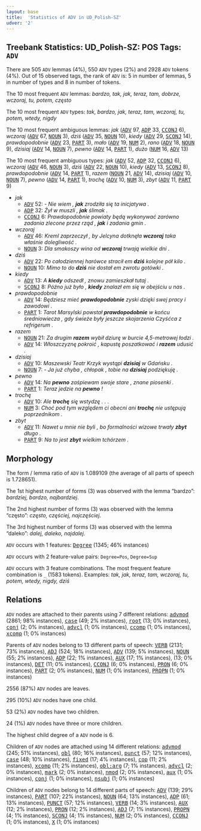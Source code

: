 ```yaml
---
layout: base
title:  'Statistics of ADV in UD_Polish-SZ'
udver: '2'
---
```


## Treebank Statistics: UD_Polish-SZ: POS Tags: `ADV`

There are 505 `ADV` lemmas (4%), 550 `ADV` types (2%) and 2928 `ADV` tokens (4%).
Out of 15 observed tags, the rank of `ADV` is: 5 in number of lemmas, 5 in number of types and 8 in number of tokens.

The 10 most frequent `ADV` lemmas: <em>bardzo, tak, jak, teraz, tam, dobrze, wczoraj, tu, potem, często</em>

The 10 most frequent `ADV` types:  <em>tak, bardzo, jak, teraz, tam, wczoraj, tu, potem, wtedy, nigdy</em>

The 10 most frequent ambiguous lemmas: <em>jak</em> (<tt><a href="pl_sz-pos-ADV.html">ADV</a></tt> 97, <tt><a href="pl_sz-pos-ADP.html">ADP</a></tt> 33, <tt><a href="pl_sz-pos-CCONJ.html">CCONJ</a></tt> 6), <em>wczoraj</em> (<tt><a href="pl_sz-pos-ADV.html">ADV</a></tt> 67, <tt><a href="pl_sz-pos-NOUN.html">NOUN</a></tt> 3), <em>dziś</em> (<tt><a href="pl_sz-pos-ADV.html">ADV</a></tt> 35, <tt><a href="pl_sz-pos-NOUN.html">NOUN</a></tt> 10), <em>kiedy</em> (<tt><a href="pl_sz-pos-ADV.html">ADV</a></tt> 29, <tt><a href="pl_sz-pos-SCONJ.html">SCONJ</a></tt> 14), <em>prawdopodobnie</em> (<tt><a href="pl_sz-pos-ADV.html">ADV</a></tt> 23, <tt><a href="pl_sz-pos-PART.html">PART</a></tt> 3), <em>mało</em> (<tt><a href="pl_sz-pos-ADV.html">ADV</a></tt> 19, <tt><a href="pl_sz-pos-NUM.html">NUM</a></tt> 2), <em>rano</em> (<tt><a href="pl_sz-pos-ADV.html">ADV</a></tt> 18, <tt><a href="pl_sz-pos-NOUN.html">NOUN</a></tt> 9), <em>dzisiaj</em> (<tt><a href="pl_sz-pos-ADV.html">ADV</a></tt> 14, <tt><a href="pl_sz-pos-NOUN.html">NOUN</a></tt> 7), <em>pewno</em> (<tt><a href="pl_sz-pos-ADV.html">ADV</a></tt> 14, <tt><a href="pl_sz-pos-PART.html">PART</a></tt> 1), <em>dużo</em> (<tt><a href="pl_sz-pos-NUM.html">NUM</a></tt> 16, <tt><a href="pl_sz-pos-ADV.html">ADV</a></tt> 13)

The 10 most frequent ambiguous types:  <em>jak</em> (<tt><a href="pl_sz-pos-ADV.html">ADV</a></tt> 52, <tt><a href="pl_sz-pos-ADP.html">ADP</a></tt> 32, <tt><a href="pl_sz-pos-CCONJ.html">CCONJ</a></tt> 6), <em>wczoraj</em> (<tt><a href="pl_sz-pos-ADV.html">ADV</a></tt> 46, <tt><a href="pl_sz-pos-NOUN.html">NOUN</a></tt> 3), <em>dziś</em> (<tt><a href="pl_sz-pos-ADV.html">ADV</a></tt> 22, <tt><a href="pl_sz-pos-NOUN.html">NOUN</a></tt> 10), <em>kiedy</em> (<tt><a href="pl_sz-pos-ADV.html">ADV</a></tt> 13, <tt><a href="pl_sz-pos-SCONJ.html">SCONJ</a></tt> 8), <em>prawdopodobnie</em> (<tt><a href="pl_sz-pos-ADV.html">ADV</a></tt> 14, <tt><a href="pl_sz-pos-PART.html">PART</a></tt> 1), <em>razem</em> (<tt><a href="pl_sz-pos-NOUN.html">NOUN</a></tt> 21, <tt><a href="pl_sz-pos-ADV.html">ADV</a></tt> 14), <em>dzisiaj</em> (<tt><a href="pl_sz-pos-ADV.html">ADV</a></tt> 10, <tt><a href="pl_sz-pos-NOUN.html">NOUN</a></tt> 7), <em>pewno</em> (<tt><a href="pl_sz-pos-ADV.html">ADV</a></tt> 14, <tt><a href="pl_sz-pos-PART.html">PART</a></tt> 1), <em>trochę</em> (<tt><a href="pl_sz-pos-ADV.html">ADV</a></tt> 10, <tt><a href="pl_sz-pos-NUM.html">NUM</a></tt> 3), <em>zbyt</em> (<tt><a href="pl_sz-pos-ADV.html">ADV</a></tt> 11, <tt><a href="pl_sz-pos-PART.html">PART</a></tt> 9)


* <em>jak</em>
  * <tt><a href="pl_sz-pos-ADV.html">ADV</a></tt> 52: <em>- Nie wiem , <b>jak</b> zrodziła się ta inicjatywa .</em>
  * <tt><a href="pl_sz-pos-ADP.html">ADP</a></tt> 32: <em>Żył w muszli , <b>jak</b> ślimak .</em>
  * <tt><a href="pl_sz-pos-CCONJ.html">CCONJ</a></tt> 6: <em>Prawdopodobnie powiaty będą wykonywać zarówno zadania zlecone przez rząd , <b>jak</b> i zadania gmin .</em>
* <em>wczoraj</em>
  * <tt><a href="pl_sz-pos-ADV.html">ADV</a></tt> 46: <em>Kreml zaprzeczył , by Jelcyna dotknęła <b>wczoraj</b> taka właśnie dolegliwość .</em>
  * <tt><a href="pl_sz-pos-NOUN.html">NOUN</a></tt> 3: <em>Dla smakoszy wina od <b>wczoraj</b> trwają wielkie dni .</em>
* <em>dziś</em>
  * <tt><a href="pl_sz-pos-ADV.html">ADV</a></tt> 22: <em>Po całodziennej harówce stracił em <b>dziś</b> kolejne pół kilo .</em>
  * <tt><a href="pl_sz-pos-NOUN.html">NOUN</a></tt> 10: <em>Mimo to do <b>dziś</b> nie dostał em zwrotu gotówki .</em>
* <em>kiedy</em>
  * <tt><a href="pl_sz-pos-ADV.html">ADV</a></tt> 13: <em>A <b>kiedy</b> odszedł , znowu zamieszkał tutaj .</em>
  * <tt><a href="pl_sz-pos-SCONJ.html">SCONJ</a></tt> 8: <em>Późno już było , <b>kiedy</b> znalazł em się w obejściu u nas .</em>
* <em>prawdopodobnie</em>
  * <tt><a href="pl_sz-pos-ADV.html">ADV</a></tt> 14: <em>Będziesz mieć <b>prawdopodobnie</b> zyski dzięki swej pracy i zawodowi .</em>
  * <tt><a href="pl_sz-pos-PART.html">PART</a></tt> 1: <em>Tarot Marsylski powstał <b>prawdopodobnie</b> w końcu średniowiecza , gdy świeże były jeszcze skojarzenia Czyśćca z refrigerum .</em>
* <em>razem</em>
  * <tt><a href="pl_sz-pos-NOUN.html">NOUN</a></tt> 21: <em>Za drugim <b>razem</b> wybił dziurę w burcie 4,5-metrowej łodzi .</em>
  * <tt><a href="pl_sz-pos-ADV.html">ADV</a></tt> 14: <em>Włoszczyznę pokroić , kapustę poszatkować i <b>razem</b> udusić .</em>
* <em>dzisiaj</em>
  * <tt><a href="pl_sz-pos-ADV.html">ADV</a></tt> 10: <em>Maszewski Teatr Krzyk wystąpi <b>dzisiaj</b> w Gdańsku .</em>
  * <tt><a href="pl_sz-pos-NOUN.html">NOUN</a></tt> 7: <em>- Ja już chyba , chłopak , tobie na <b>dzisiaj</b> podziękuję .</em>
* <em>pewno</em>
  * <tt><a href="pl_sz-pos-ADV.html">ADV</a></tt> 14: <em>Na <b>pewno</b> zaśpiewam swoje stare , znane piosenki .</em>
  * <tt><a href="pl_sz-pos-PART.html">PART</a></tt> 1: <em>Teraz jedzie na <b>pewno</b> !</em>
* <em>trochę</em>
  * <tt><a href="pl_sz-pos-ADV.html">ADV</a></tt> 10: <em>Ale <b>trochę</b> się wstydzę . . .</em>
  * <tt><a href="pl_sz-pos-NUM.html">NUM</a></tt> 3: <em>Choć pod tym względem ci obecni ani <b>trochę</b> nie ustępują poprzednikom .</em>
* <em>zbyt</em>
  * <tt><a href="pl_sz-pos-ADV.html">ADV</a></tt> 11: <em>Nawet u mnie nie byli , bo formalności wizowe trwały <b>zbyt</b> długo .</em>
  * <tt><a href="pl_sz-pos-PART.html">PART</a></tt> 9: <em>Na to jest <b>zbyt</b> wielkim tchórzem .</em>

## Morphology

The form / lemma ratio of `ADV` is 1.089109 (the average of all parts of speech is 1.728651).

The 1st highest number of forms (3) was observed with the lemma “bardzo”: <em>bardziej, bardzo, najbardziej</em>.

The 2nd highest number of forms (3) was observed with the lemma “często”: <em>często, częściej, najczęściej</em>.

The 3rd highest number of forms (3) was observed with the lemma “daleko”: <em>dalej, daleko, najdalej</em>.

`ADV` occurs with 1 features: <tt><a href="pl_sz-feat-Degree.html">Degree</a></tt> (1345; 46% instances)

`ADV` occurs with 2 feature-value pairs: `Degree=Pos`, `Degree=Sup`

`ADV` occurs with 3 feature combinations.
The most frequent feature combination is `_` (1583 tokens).
Examples: <em>tak, jak, teraz, tam, wczoraj, tu, potem, wtedy, nigdy, dziś</em>


## Relations

`ADV` nodes are attached to their parents using 7 different relations: <tt><a href="pl_sz-dep-advmod.html">advmod</a></tt> (2861; 98% instances), <tt><a href="pl_sz-dep-case.html">case</a></tt> (49; 2% instances), <tt><a href="pl_sz-dep-root.html">root</a></tt> (13; 0% instances), <tt><a href="pl_sz-dep-conj.html">conj</a></tt> (2; 0% instances), <tt><a href="pl_sz-dep-advcl.html">advcl</a></tt> (1; 0% instances), <tt><a href="pl_sz-dep-ccomp.html">ccomp</a></tt> (1; 0% instances), <tt><a href="pl_sz-dep-xcomp.html">xcomp</a></tt> (1; 0% instances)

Parents of `ADV` nodes belong to 13 different parts of speech: <tt><a href="pl_sz-pos-VERB.html">VERB</a></tt> (2131; 73% instances), <tt><a href="pl_sz-pos-ADJ.html">ADJ</a></tt> (524; 18% instances), <tt><a href="pl_sz-pos-ADV.html">ADV</a></tt> (139; 5% instances), <tt><a href="pl_sz-pos-NOUN.html">NOUN</a></tt> (55; 2% instances), <tt><a href="pl_sz-pos-ADP.html">ADP</a></tt> (22; 1% instances), <tt><a href="pl_sz-pos-AUX.html">AUX</a></tt> (17; 1% instances),  (13; 0% instances), <tt><a href="pl_sz-pos-DET.html">DET</a></tt> (11; 0% instances), <tt><a href="pl_sz-pos-CCONJ.html">CCONJ</a></tt> (6; 0% instances), <tt><a href="pl_sz-pos-PRON.html">PRON</a></tt> (6; 0% instances), <tt><a href="pl_sz-pos-PART.html">PART</a></tt> (2; 0% instances), <tt><a href="pl_sz-pos-NUM.html">NUM</a></tt> (1; 0% instances), <tt><a href="pl_sz-pos-PROPN.html">PROPN</a></tt> (1; 0% instances)

2556 (87%) `ADV` nodes are leaves.

295 (10%) `ADV` nodes have one child.

53 (2%) `ADV` nodes have two children.

24 (1%) `ADV` nodes have three or more children.

The highest child degree of a `ADV` node is 6.

Children of `ADV` nodes are attached using 14 different relations: <tt><a href="pl_sz-dep-advmod.html">advmod</a></tt> (245; 51% instances), <tt><a href="pl_sz-dep-obl.html">obl</a></tt> (80; 16% instances), <tt><a href="pl_sz-dep-punct.html">punct</a></tt> (57; 12% instances), <tt><a href="pl_sz-dep-case.html">case</a></tt> (48; 10% instances), <tt><a href="pl_sz-dep-fixed.html">fixed</a></tt> (17; 4% instances), <tt><a href="pl_sz-dep-cop.html">cop</a></tt> (11; 2% instances), <tt><a href="pl_sz-dep-xcomp.html">xcomp</a></tt> (11; 2% instances), <tt><a href="pl_sz-dep-obl-arg.html">obl:arg</a></tt> (7; 1% instances), <tt><a href="pl_sz-dep-advcl.html">advcl</a></tt> (2; 0% instances), <tt><a href="pl_sz-dep-mark.html">mark</a></tt> (2; 0% instances), <tt><a href="pl_sz-dep-nmod.html">nmod</a></tt> (2; 0% instances), <tt><a href="pl_sz-dep-aux.html">aux</a></tt> (1; 0% instances), <tt><a href="pl_sz-dep-conj.html">conj</a></tt> (1; 0% instances), <tt><a href="pl_sz-dep-nsubj.html">nsubj</a></tt> (1; 0% instances)

Children of `ADV` nodes belong to 14 different parts of speech: <tt><a href="pl_sz-pos-ADV.html">ADV</a></tt> (139; 29% instances), <tt><a href="pl_sz-pos-PART.html">PART</a></tt> (107; 22% instances), <tt><a href="pl_sz-pos-NOUN.html">NOUN</a></tt> (64; 13% instances), <tt><a href="pl_sz-pos-ADP.html">ADP</a></tt> (61; 13% instances), <tt><a href="pl_sz-pos-PUNCT.html">PUNCT</a></tt> (57; 12% instances), <tt><a href="pl_sz-pos-VERB.html">VERB</a></tt> (14; 3% instances), <tt><a href="pl_sz-pos-AUX.html">AUX</a></tt> (12; 2% instances), <tt><a href="pl_sz-pos-PRON.html">PRON</a></tt> (12; 2% instances), <tt><a href="pl_sz-pos-ADJ.html">ADJ</a></tt> (7; 1% instances), <tt><a href="pl_sz-pos-PROPN.html">PROPN</a></tt> (4; 1% instances), <tt><a href="pl_sz-pos-SCONJ.html">SCONJ</a></tt> (4; 1% instances), <tt><a href="pl_sz-pos-NUM.html">NUM</a></tt> (2; 0% instances), <tt><a href="pl_sz-pos-CCONJ.html">CCONJ</a></tt> (1; 0% instances), <tt><a href="pl_sz-pos-X.html">X</a></tt> (1; 0% instances)

